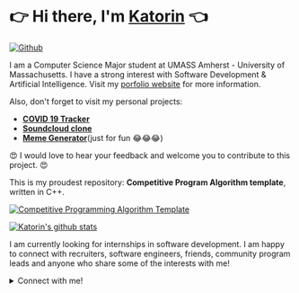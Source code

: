 # 👉 Hi there, I'm [Katorin](https://thevuong8000.github.io/) 👈
[![Github](https://img.shields.io/github/followers/thevuong8000?label=Follow&style=social)](https://github.com/thevuong8000)

I am a Computer Science Major student at UMASS Amherst - University of Massachusetts. I have a strong interest with Software Development & Artificial Intelligence. Visit my [porfolio website](https://thevuong8000.github.io/) for more information.

Also, don't forget to visit my personal projects:
- [**COVID 19 Tracker**](https://thevuong8000.github.io/covid19-tracker/)
- [**Soundcloud clone**](https://thevuong8000.github.io/my-own-soundcloud/)
- [**Meme Generator**](https://thevuong8000.github.io/meme-generator/)(just for fun 😂😂😂)

😍 I would love to hear your feedback and welcome you to contribute to this project. 😍

This is my proudest repository: **Competitive Program Algorithm template**, written in C++. 

[![Competitive Programming Algorithm Template](https://github-readme-stats.vercel.app/api/pin/?username=thevuong8000&theme=default&repo=Competitive-Programming)](https://github.com/thevuong8000/Competitive-Programming)

[![Katorin's github stats](https://github-readme-stats.vercel.app/api?username=thevuong8000&hide=issues,prs&count_private=true&show_icons=true&theme=default)](https://github.com/thevuong8000)

I am currently looking for internships in software development. I am happy to connect with recruiters, software engineers, friends, community program leads and anyone who share some of the interests with me!

<details>
  <summary>
  Connect with me!
  </summary>
<br />

- My email: [ducmanh.tran2904@gmail.com](mailto:ducmanh.tran2904@gmail.com)
- [Facebook](https://www.facebook.com/manh.beomap)
- [Github](https://github.com/thevuong8000)
- [My website](https://thevuong8000.github.io/)
- [LinkedIn](https://www.linkedin.com/in/manh-tran-a003821a2/)
- For detailed information about me, please view [my CV](https://thevuong8000.github.io/data/RESUME.pdf)

</details>
